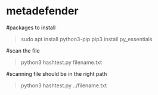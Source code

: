 # metadefender

#packages to install 
> sudo apt install python3-pip 
> pip3 install py_essentials

#scan the file 
> python3 hashtest.py filename.txt 

#scanning file should be in the right path
> python3 hashtest.py ../filename.txt 

